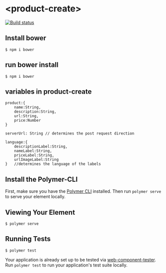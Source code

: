 # \<product-create\>
[![Build status](https://travis-ci.com/jusolete/product-create.svg?branch=master)](https://travis-ci.org/jusolete/product-create)
## Install bower
```
$ npm i bower
```

## run bower install
```
$ npm i bower
```

## variables in product-create

```
product:{
    name:String,
    description:String,
    url:String,
    price:Number
}

serverUrl: String // determines the post request direction

language:{
    descriptionLabel:String,
    nameLabel:String,
    priceLabel:String,
    urlImageLabel:String
}   //determines the language of the labels
```

## Install the Polymer-CLI

First, make sure you have the [Polymer CLI](https://www.npmjs.com/package/polymer-cli) installed. Then run `polymer serve` to serve your element locally.

## Viewing Your Element

```
$ polymer serve
```

## Running Tests

```
$ polymer test
```

Your application is already set up to be tested via [web-component-tester](https://github.com/Polymer/web-component-tester). Run `polymer test` to run your application's test suite locally.
